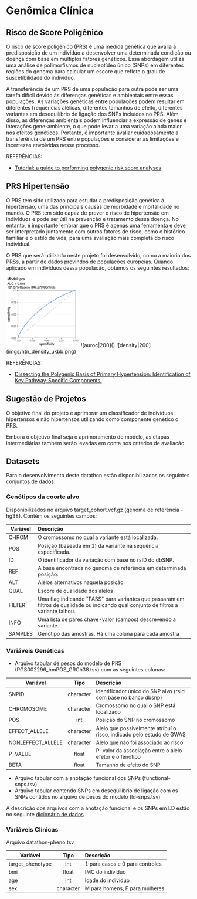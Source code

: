 # Genômica Clínica

## Risco de Score Poligênico

O risco de score poligênico (PRS) é uma medida genética que avalia a predisposição de um indivíduo a desenvolver uma determinada condição ou doença com base em múltiplos fatores genéticos. Essa abordagem utiliza uma análise de polimorfismos de nucleotídeo único (SNPs) em diferentes regiões do genoma para calcular um escore que reflete o grau de suscetibilidade do indivíduo.

A transferência de um PRS de uma população para outra pode ser uma tarefa difícil devido às diferenças genéticas e ambientais entre essas populações. As variações genéticas entre populações podem resultar em diferentes frequências alélicas, diferentes tamanhos de efeito, diferentes variantes em desequilíbrio de ligação dos SNPs incluídos no PRS. Além disso, as diferenças ambientais podem influenciar a expressão de genes e interações gene-ambiente, o que pode levar a uma variação ainda maior nos efeitos genéticos. Portanto, é importante avaliar cuidadosamente a transferência de um PRS entre populações e considerar as limitações e incertezas envolvidas nesse processo.

REFERÊNCIAS:

- [Tutorial: a guide to performing polygenic risk score analyses](https://doi.org/10.1038/s41596-020-0353-1)

## PRS Hipertensão

O PRS tem sido utilizado para estudar a predisposição genética à hipertensão, uma das principais causas de morbidade e mortalidade no mundo. O PRS tem sido capaz de prever o risco de hipertensão em indivíduos e pode ser útil na prevenção e tratamento dessa doença. No entanto, é importante lembrar que o PRS é apenas uma ferramenta e deve ser interpretado juntamente com outros fatores de risco, como o histórico familiar e o estilo de vida, para uma avaliação mais completa do risco individual.

O PRS que será utilizado neste projeto foi desenvolvido, como a maioria dos PRSs, a partir de dados provindos de populacões europeias. Quando aplicado em indivíduos dessa populacão, obtemos os seguintes resultados:

 <img src="imgs/htn_auroc_ukbb.png" alt="alt text" width="200px">
![auroc|200]()
![density|200](imgs/htn_density_ukbb.png)



REFERÊNCIAS:

- [Dissecting the Polygenic Basis of Primary Hypertension: Identification of Key Pathway-Specific Components.](https://doi.org/10.3389/fcvm.2022.814502)

## Sugestão de Projetos

O objetivo final do projeto é aprimorar um classificador de indivíduos hipertensos e não hipertensos utilizando como componente genético o PRS.

Embora o objetivo final seja o aprimoramento do modelo, as etapas intermediárias também serão levadas em conta nos critérios de avaliacão.

## Datasets

Para o desenvolvimento deste datathon estão disponibilizados os seguintes conjuntos de dados:

### Genótipos da coorte alvo
Disponibilizados no arquivo target_cohort.vcf.gz (genoma de referência - hg38). Contém os seguintes campos:

| Variável         | Descrição | 
|--------------|:-----|
| CHROM |  O cromossomo no qual a variante está localizada.  |
| POS      |  Posição (baseada em 1) da variante na sequência especificada. |
| ID      |  O identificador da variação com base no rsID do dbSNP. |
| REF      |  A base encontrada no genoma de referência em determinada posição. |
| ALT      |  Alelos alternativos naquela posição. |
| QUAL      |  Escore de qualidade dos alelos |
| FILTER      |  Uma flag indicando "PASS" para variantes que passaram em filtros de qualidade ou indicando qual conjunto de filtros a variante falhou. |
| INFO      |  Uma lista de pares chave-valor (campos) descrevendo a variante. |
| SAMPLES      |  Genótipo das amostras. Há uma coluna para cada amostra |


### Variáveis Genéticas

- Arquivo tabular de pesos do modelo de PRS (PGS002296_hmPOS_GRCh38.tsv) com as seguintes colunas:

| Variável         | Tipo | Descrição |
|--------------|:-----:|:-----------|
| SNPID |  character |       Identificador único do SNP alvo (rsid com base no banco dbsnp) |
| CHROMOSOME      |  character |          Cromossomo no qual o SNP está localizado |
| POS      |  int |         Posição do SNP no cromossomo |
| EFFECT_ALLELE      |  character |          Alelo que possivelmente atribuí o risco, indicado pelo estudo de GWAS |
| NON_EFFECT_ALLELE      |  character |          Alelo que não foi associado ao risco |
| P-VALUE      |  float |          P-valor da associação entre o alelo efetor e o fenótipo |
| BETA      |  float |          Tamanho de efeito do SNP |


- Arquivo tabular com a anotação funcional dos SNPs (functional-snps.tsv)
- Arquivo tabular contendo SNPs em desequilíbrio de ligação com os SNPs contidos no arquivo de pesos do modelo (ld-snps.tsv) 

A descrição dos arquivos com a anotação funcional e os SNPs em LD estão no seguinte [dicionário de dados]()

### Variáveis Clínicas
Arquivo datathon-pheno.tsv

| Variável         | Tipo | Descrição |
|--------------|:-----:|:-----------|
| target_phenotype |  int |        1 para casos e 0 para controles |
| bmi      |  float |          IMC do indivíduo |
| age      |  int |          Idade do indivíduo |
| sex      |  character |          M para homens, F para mulheres |

